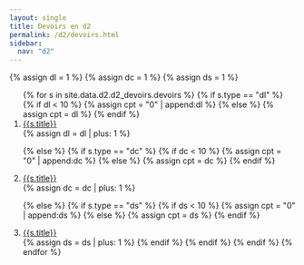 ```yaml
---
layout: single
title: Devoirs en d2
permalink: /d2/devoirs.html
sidebar:
  nav: "d2"
---
```


{% assign dl = 1 %}
{% assign dc = 1 %}
{% assign ds = 1 %}

<ol>
{% for s in site.data.d2.d2_devoirs.devoirs %}
{% if s.type == "dl" %}
{% if dl < 10 %}
{% assign cpt = "0" | append:dl %}
{% else %}
{% assign cpt = dl %}
{% endif %}
<li id="{{s.type}}_{{cpt}}">
<a href="./devoirs/d2-dl{{cpt}}_enonce.pdf">{{s.title}}</a>
</li>
{% assign dl = dl | plus: 1 %}

{% else %}
{% if s.type == "dc" %}
{% if dc < 10 %}
{% assign cpt = "0" | append:dc %}
{% else %}
{% assign cpt = dc %}
{% endif %}
<li>
<a href="./devoirs/d2-dc{{cpt}}.pdf">{{s.title}}</a>
</li>
{% assign dc = dc | plus: 1 %}

{% else %}
{% if s.type == "ds" %}
{% if ds < 10 %}
{% assign cpt = "0" | append:ds %}
{% else %}
{% assign cpt = ds %}
{% endif %}
<li>
<a href="./devoirs/d2-ds{{cpt}}_enonce.pdf">{{s.title}}</a>
</li>
{% assign ds = ds | plus: 1 %}
{% endif %}
{% endif %}
{% endif %}
{% endfor %}
</ol>
